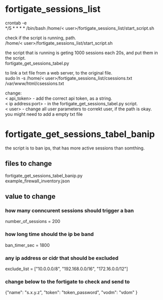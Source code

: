 # fortigate_sessions_list



crontab -e  <br />
*/5 * * * * /bin/bash /home/< user>/fortigate_sessions_list/start_script.sh

check if the script is running, path. <br />
  /home/< user>/fortigate_sessions_list/start_script.sh

the script that is running is geting 1000 sessions each 20s, and put them in the script.  <br />
  fortigate_get_sessions_tabel.py

to link a txt file from a web server, to the original file. <br />
  sudo ln -s /home/< user>/fortigate_sessions_list/csessions.txt /var/www/html/csessions.txt

change:  
  < api_token> - add the correct api token, as a string.<br />
  < ip address:port> - in the fortigate_get_sessions_tabel.py script.<br />
  < user> - change all user parameters to correkt user, if the path is okay. <br />
  you might need to add a empty txt file<br />

# fortigate_get_sessions_tabel_banip
the script is to ban ips, that has more active sessions than somthing.

## files to change 
fortigate_get_sessions_tabel_banip.py<br />
example_firewall_inventory.json<br />

## value to change 
### how many conncurent sessions should trigger a ban
number_of_sessions = 200 
### how long time should the ip be band
ban_timer_sec = 1800
### any ip address or cidr that should be excluded
exclude_list = ["10.0.0.0/8", "192.168.0.0/16", "172.16.0.0/12"]

### change below to the fortigate to check and send to
 {"name": "s.x.y.z", "token": "token_password", "vodm": "vdom" }
